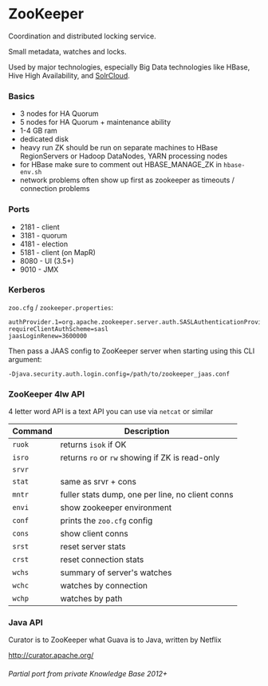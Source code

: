 # ZooKeeper

Coordination and distributed locking service.

Small metadata, watches and locks.

Used by major technologies, especially Big Data technologies like HBase, Hive High Availability, and [SolrCloud](solr.md).

### Basics

- 3 nodes for HA Quorum
- 5 nodes for HA Quorum + maintenance ability
- 1-4 GB ram
- dedicated disk
- heavy run ZK should be run on separate machines to HBase RegionServers or Hadoop DataNodes, YARN processing nodes
- for HBase make sure to comment out HBASE_MANAGE_ZK in `hbase-env.sh`
- network problems often show up first as zookeeper as timeouts / connection problems

### Ports

- 2181 - client
- 3181 - quorum
- 4181 - election
- 5181 - client (on MapR)
- 8080 - UI (3.5+)
- 9010 - JMX

### Kerberos

`zoo.cfg` / `zookeeper.properties`:
```
authProvider.1=org.apache.zookeeper.server.auth.SASLAuthenticationProvider
requireClientAuthScheme=sasl
jaasLoginRenew=3600000
```

Then pass a JAAS config to ZooKeeper server when starting using this CLI argument:
```
-Djava.security.auth.login.config=/path/to/zookeeper_jaas.conf
```

### ZooKeeper 4lw API

4 letter word API is a text API you can use via `netcat` or similar

| Command | Description                                      |
|---------|--------------------------------------------------|
| `ruok`  | returns `isok` if OK                             |
| `isro`  | returns `ro` or `rw` showing if ZK is read-only  |
| `srvr`  |                                                  |
| `stat`  | same as srvr + cons                              |
| `mntr`  | fuller stats dump, one per line, no client conns |
| `envi`  | show zookeeper environment                       |
| `conf`  | prints the `zoo.cfg` config                      |
| `cons`  | show client conns                                |
| `srst`  | reset server stats                               |
| `crst`  | reset connection stats                           |
| `wchs`  | summary of server's watches                      |
| `wchc`  | watches by connection                            |
| `wchp`  | watches by path                                  |

### Java API

Curator is to ZooKeeper what Guava is to Java, written by Netflix

http://curator.apache.org/

###### Partial port from private Knowledge Base 2012+
